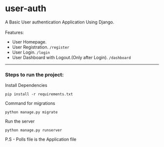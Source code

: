 # user-auth
A Basic User authentication Application Using Django. <br>
<br>
Features:
- User Homepage.
- User Registration. `/register`
- User Login. `/login`
- User Dashboard with Logout.(Only after Login). `/dashboard`
---
### Steps to run the project:
Install Dependencies
```
pip install -r requirements.txt
```
Command for migrations
```
python manage.py migrate
```
Run the server
```
python manage.py runserver
```
<p>P.S - Polls file is the Application file</p>
